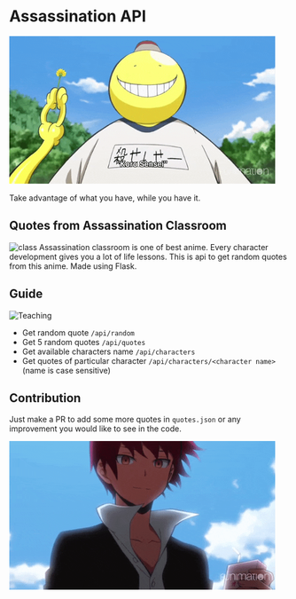 # Assassination API

![Koro-sensei](./img/koro.gif)

Take advantage of what you have, while you have it.

## Quotes from Assassination Classroom
![class](./img/class.gif)
Assassination classroom is one of best anime. Every character development gives you a lot of life lessons. This is api to get random quotes from this anime. Made using Flask.

## Guide

![Teaching](./img/teach.gif)

- Get random quote `/api/random`
- Get 5 random quotes `/api/quotes`
- Get available characters name `/api/characters`
- Get quotes of particular character `/api/characters/<character name>` (name is case sensitive)

## Contribution

Just make a PR to add some more quotes in `quotes.json` or any improvement you would like to see in the code.

![Karma](./img/karma.gif)
